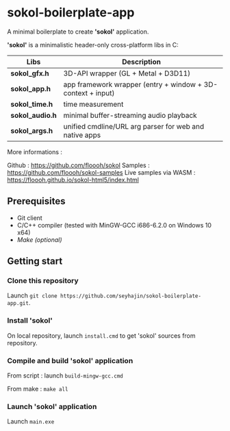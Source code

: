 # sokol-boilerplate-app

A minimal boilerplate to create **'sokol'** application.

**'sokol'** is a minimalistic header-only cross-platform libs in C:

|Libs|Description|
| ---- | ---- |
|**sokol_gfx.h**|3D-API wrapper (GL + Metal + D3D11)|
|**sokol_app.h**|app framework wrapper (entry + window + 3D-context + input)|
|**sokol_time.h**|time measurement|
|**sokol_audio.h**|minimal buffer-streaming audio playback|
|**sokol_args.h**|unified cmdline/URL arg parser for web and native apps|

More informations :

Github : https://github.com/floooh/sokol
Samples : https://github.com/floooh/sokol-samples
Live samples via WASM : https://floooh.github.io/sokol-html5/index.html

## Prerequisites

* Git client
* C/C++ compiler (tested with MinGW-GCC i686-6.2.0 on Windows 10 x64)
* *Make (optional)*

## Getting start

### Clone this repository

Launch `git clone https://github.com/seyhajin/sokol-boilerplate-app.git`.

### Install 'sokol'

On local repository, launch `install.cmd` to get 'sokol' sources from repository. 

### Compile and build 'sokol' application

From script : launch `build-mingw-gcc.cmd`

From make : `make all`

### Launch 'sokol' application

Launch `main.exe`

